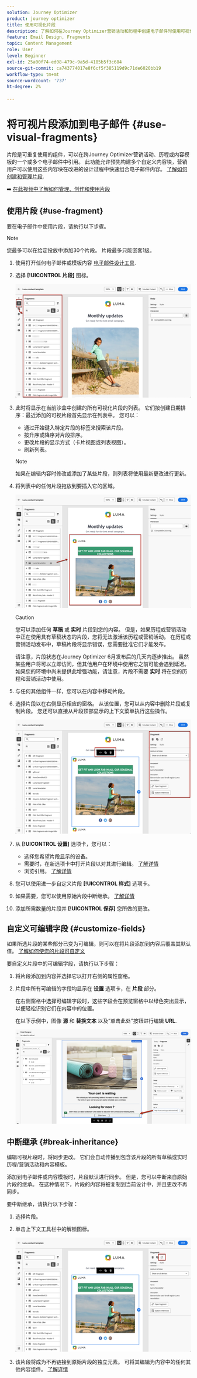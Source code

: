 ```yaml
---
solution: Journey Optimizer
product: journey optimizer
title: 使用可视化片段
description: 了解如何在Journey Optimizer营销活动和历程中创建电子邮件时使用可视化片段
feature: Email Design, Fragments
topic: Content Management
role: User
level: Beginner
exl-id: 25a00f74-ed08-479c-9a5d-4185b5f3c684
source-git-commit: ca743774017e8f6cf5f385119d9c71de6020bb19
workflow-type: tm+mt
source-wordcount: '737'
ht-degree: 2%

---
```


# 将可视片段添加到电子邮件 {#use-visual-fragments}

片段是可重复使用的组件，可以在跨Journey Optimizer营销活动、历程或内容模板的一个或多个电子邮件中引用。 此功能允许预先构建多个自定义内容块，营销用户可以使用这些内容块在改进的设计过程中快速组合电子邮件内容。 [了解如何创建和管理片段](../content-management/fragments.md).

➡️ [在此视频中了解如何管理、创作和使用片段](../content-management/fragments.md#video-fragments)

## 使用片段 {#use-fragment}

要在电子邮件中使用片段，请执行以下步骤。

>[!NOTE]
>
>您最多可以在给定投放中添加30个片段。 片段最多只能嵌套1级。


1. 使用打开任何电子邮件或模板内容 [电子邮件设计工具](get-started-email-design.md).

1. 选择 **[!UICONTROL 片段]** 图标。

   ![](assets/fragments-in-designer.png)

1. 此时将显示在当前沙盒中创建的所有可视化片段的列表。 它们按创建日期排序：最近添加的可视片段首先显示在列表中。 您可以：

   * 通过开始键入特定片段的标签来搜索该片段。
   * 按升序或降序对片段排序。
   * 更改片段的显示方式（卡片视图或列表视图）。
   * 刷新列表。

   >[!NOTE]
   >
   >如果在编辑内容时修改或添加了某些片段，则列表将使用最新更改进行更新。

1. 将列表中的任何片段拖放到要插入它的区域。

   ![](assets/fragment-insert.png)

   >[!CAUTION]
   >
   >您可以添加任何 **草稿** 或 **实时** 片段到您的内容。 但是，如果历程或营销活动中正在使用具有草稿状态的片段，您将无法激活该历程或营销活动。 在历程或营销活动发布中，草稿片段将显示错误，您需要批准它们才能发布。
   >
   > 请注意，片段状态在Journey Optimizer 6月发布后的几天内逐步推出。 虽然某些用户将可以立即访问，但其他用户在环境中使用它之前可能会遇到延迟。 如果您的环境中尚未提供此增强功能，请注意，片段不需要 **实时** 将在您的历程和营销活动中使用。

1. 与任何其他组件一样，您可以在内容中移动片段。

1. 选择片段以在右侧显示相应的窗格。 从该位置，您可以从内容中删除片段或复制片段。 您还可以直接从片段顶部显示的上下文菜单执行这些操作。

   ![](assets/fragment-right-pane.png)

1. 从 **[!UICONTROL 设置]** 选项卡，您可以：

   * 选择您希望片段显示的设备。
   * 需要时，在新选项卡中打开片段以对其进行编辑。 [了解详情](../content-management/fragments.md#edit-fragments)
   * 浏览引用。 [了解详情](../content-management/fragments.md#explore-references)

1. 您可以使用进一步自定义片段 **[!UICONTROL 样式]** 选项卡。

1. 如果需要，您可以使用原始片段中断继承。 [了解详情](#break-inheritance)

1. 添加所需数量的片段并 **[!UICONTROL 保存]** 您所做的更改。

## 自定义可编辑字段 {#customize-fields}

如果所选片段的某些部分已变为可编辑，则可以在将片段添加到内容后覆盖其默认值。 [了解如何使您的片段可自定义](../content-management/customizable-fragments.md)

要自定义片段中的可编辑字段，请执行以下步骤：

1. 将片段添加到内容并选择它以打开右侧的属性窗格。

1. 片段中所有可编辑的字段均显示在 **设置** 选项卡，在 **片段** 部分。

   在右侧窗格中选择可编辑字段时，这些字段会在预览窗格中以绿色突出显示，以便轻松识别它们在内容中的位置。

   在以下示例中，图像 **源** 和 **替换文本** 以及“单击此处”按钮进行编辑 **URL**.

   ![](assets/fragment-editable.png)

## 中断继承 {#break-inheritance}

编辑可视片段时，将同步更改。 它们会自动传播到包含该片段的所有草稿或实时历程/营销活动和内容模板。

添加到电子邮件或内容模板时，片段默认进行同步。 但是，您可以中断来自原始片段的继承。 在这种情况下，片段的内容将被复制到当前设计中，并且更改不再同步。

要中断继承，请执行以下步骤：

1. 选择片段。

1. 单击上下文工具栏中的解锁图标。

   ![](assets/fragment-break-inheritance.png)

1. 该片段将成为不再链接到原始片段的独立元素。 可将其编辑为内容中的任何其他内容组件。 [了解详情](content-components.md)
